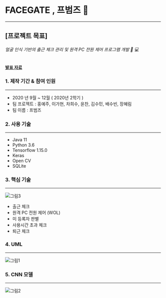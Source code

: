 # FACEGATE , 프범즈 :tiger: 
--------
## [프로젝트 목표]
###### _얼굴 인식 기반의 출근 체크 관리 및 원격 PC 전원 제어 프로그램 개발_ :bust_in_silhouette: :computer:

#### [발표 자료](https://drive.google.com/file/d/1PXzjpaJkrNrcumvBVJL5a2jFadjZjaJh/view?usp=sharing)


### 1. 제작 기간 & 참여 인원
--------
- 2020 년 9월  ~ 12월  ( 2020년 2학기 )
- 팀 프로젝트 : 홍예주, 이가현, 차희수, 윤찬, 김수민, 배수빈, 장혜림
- 팀 이름 : 프범즈 


### 2. 사용 기술
-----
- Java 11
- Python 3.6
- Tensorflow 1.15.0
- Keras 
- Open CV
- SQLite

### 3. 핵심 기술
------
![그림3](https://user-images.githubusercontent.com/33275130/114150822-70e21000-9957-11eb-9ca0-f7d1190aead0.png)
- 출근 체크
- 원격 PC 전원 제어 (WOL)
- 미 등록자 판별
- 사용시간 초과 체크 
- 퇴근 체크 


### 4. UML
-------
![그림1](https://user-images.githubusercontent.com/33275130/114150834-763f5a80-9957-11eb-8da3-a2fb30a5e3a5.png)


### 5. CNN 모델
------
![그림2](https://user-images.githubusercontent.com/33275130/114150681-4bed9d00-9957-11eb-96ad-b54eb69fcfea.png)
